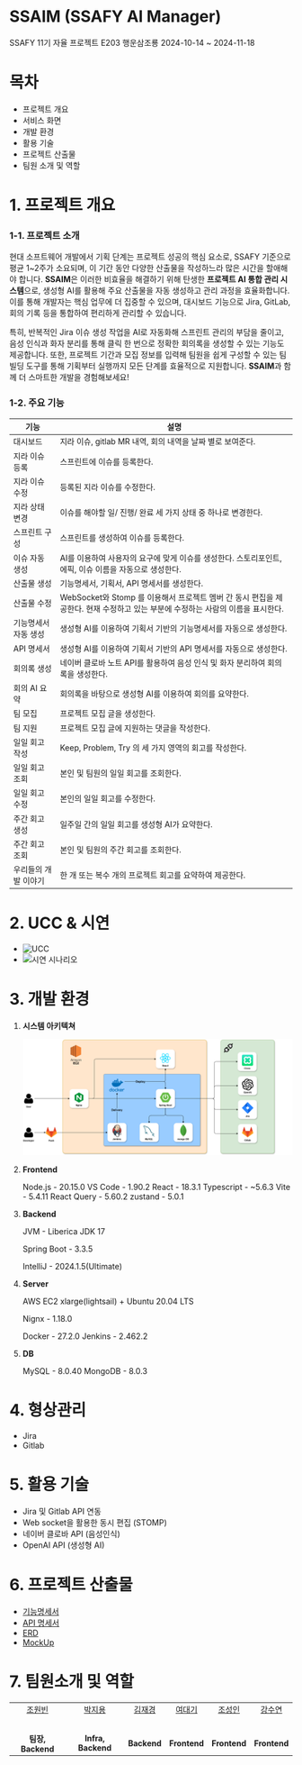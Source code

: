 # SSAIM (SSAFY AI Manager)

SSAFY 11기 자율 프로젝트 E203 행운삼조룡 2024-10-14 ~ 2024-11-18

# 목차

- 프로젝트 개요
- 서비스 화면
- 개발 환경
- 활용 기술
- 프로젝트 산출물
- 팀원 소개 및 역할

# 1. 프로젝트 개요

### 1-1. 프로젝트 소개

현대 소프트웨어 개발에서 기획 단계는 프로젝트 성공의 핵심 요소로, SSAFY 기준으로 평균 1~2주가 소요되며, 이 기간 동안 다양한 산출물을 작성하느라 많은 시간을 할애해야 합니다. **SSAIM**은 이러한 비효율을 해결하기 위해 탄생한 **프로젝트 AI 통합 관리 시스템**으로, 생성형 AI를 활용해 주요 산출물을 자동 생성하고 관리 과정을 효율화합니다. 이를 통해 개발자는 핵심 업무에 더 집중할 수 있으며, 대시보드 기능으로 Jira, GitLab, 회의 기록 등을 통합하여 편리하게 관리할 수 있습니다.

특히, 반복적인 Jira 이슈 생성 작업을 AI로 자동화해 스프린트 관리의 부담을 줄이고, 음성 인식과 화자 분리를 통해 클릭 한 번으로 정확한 회의록을 생성할 수 있는 기능도 제공합니다. 또한, 프로젝트 기간과 모집 정보를 입력해 팀원을 쉽게 구성할 수 있는 팀 빌딩 도구를 통해 기획부터 실행까지 모든 단계를 효율적으로 지원합니다. **SSAIM**과 함께 더 스마트한 개발을 경험해보세요!

### 1-2. 주요 기능

| 기능 | 설명 |
| --- | --- |
| 대시보드 | 지라 이슈, gitlab MR 내역, 회의 내역을 날짜 별로 보여준다. |
| 지라 이슈 등록 | 스프린트에 이슈를 등록한다. |
| 지라 이슈 수정 | 등록된 지라 이슈를 수정한다. |
| 지라 상태 변경 | 이슈를 해야할 일/ 진행/ 완료 세 가지 상태 중 하나로 변경한다. |
| 스프린트 구성  | 스프린트를 생성하여 이슈를 등록한다. |
| 이슈 자동 생성 |  AI를 이용하여 사용자의 요구에 맞게 이슈를 생성한다. 스토리포인트, 에픽, 이슈 이름을 자동으로 생성한다. |
| 산출물 생성  | 기능명세서, 기획서, API 명세서를 생성한다. |
| 산출물 수정 |  WebSocket와 Stomp 를 이용해서 프로젝트 멤버 간 동시 편집을 제공한다. 현재 수정하고 있는 부분에 수정하는 사람의 이름을 표시한다. |
| 기능명세서 자동 생성 | 생성형 AI를 이용하여 기획서 기반의 기능명세서를 자동으로 생성한다. |
| API 명세서  | 생성형 AI를 이용하여 기획서 기반의 API 명세서를 자동으로 생성한다.
|회의록 생성 | 네이버 클로바 노트 API를 활용하여 음성 인식 및 화자 분리하여 회의록을 생성한다.  |
| 회의 AI 요약 | 회의록을 바탕으로 생성형 AI를 이용하여 회의를 요약한다.  |
| 팀 모집 | 프로젝트 모집 글을 생성한다. |
| 팀 지원 | 프로젝트 모집 글에 지원하는 댓글을 작성한다.  |
| 일일 회고 작성 | Keep, Problem, Try 의 세 가지 영역의 회고를 작성한다.  |
| 일일 회고 조회  | 본인 및 팀원의 일일 회고를 조회한다.  |
| 일일 회고 수정 | 본인의 일일 회고를 수정한다.  |
| 주간 회고 생성  | 일주일 간의 일일 회고를 생성형 AI가 요약한다. |
| 주간 회고 조회 | 본인 및 팀원의 주간 회고를 조회한다. |
| 우리들의 개발 이야기  |  한 개 또는 복수 개의 프로젝트 회고를 요약하여 제공한다.   |

# 2. UCC & 시연

* ![UCC](/exec/UCC/)
* ![시연 시나리오](/exec/시연시나리오/)



# 3. 개발 환경

1.  **시스템 아키텍쳐**
    
    ![system architecture](/exec/image/SSAIM-architecture.drawio.png)
    
2. **Frontend**
    
    Node.js - 20.15.0
    VS Code - 1.90.2
    React - 18.3.1
    Typescript - ~5.6.3
    Vite - 5.4.11
    React Query - 5.60.2
    zustand - 5.0.1
    
3. **Backend**
    
    JVM - Liberica JDK 17
    
    Spring Boot - 3.3.5
    
    IntelliJ - 2024.1.5(Ultimate)
    
4. **Server** 
    
    AWS EC2 xlarge(lightsail) + Ubuntu 20.04 LTS
    
    Nignx - 1.18.0
    
    Docker - 27.2.0
    Jenkins - 2.462.2
    
5. **DB**
    
    MySQL - 8.0.40
    MongoDB - 8.0.3
    

# **4. 형상관리**

- Jira
- Gitlab

# **5. 활용 기술**

- Jira 및 Gitlab API 연동
- Web socket을 활용한 동시 편집 (STOMP)
- 네이버 클로바 API (음성인식)
- OpenAI API (생성형 AI)

# **6. 프로젝트 산출물**

- [기능명세서](https://www.notion.so/v-2-4505432b7c434de09c275f126a1146ab?pvs=21)
- [API 명세서](https://www.notion.so/86f0a5bffb4a4acea0ca325a48575a91?pvs=21)
- [ERD](https://www.notion.so/ERD-v-2-2024-10-30-update-c2e0aab735d14fe29a3787ee4e15c553?pvs=21)
- [MockUp](https://www.figma.com/design/2BA91OO7TIgLnCXHIDD5V7/%ED%96%89%EC%9A%B4%EC%82%BC%EC%A1%B0%EB%A3%A1?node-id=1-2&node-type=canvas&t=4Y6EBWleAJ9mNI9g-0)

# **7. 팀원소개 및 역할**

<table>
    <tr>
        <td align="center"><a href="https://github.com/mango152">조원빈</a></td>
        <td align="center"><a href="https://github.com/DaftenP">박지용</a></td>
        <td align="center"><a href="https://github.com/kimjaegyeong">김재경</a></td>
        <td align="center"><a href="https://github.com/daegi0923">여대기</a></td>
        <td align="center"><a href="https://github.com/qwert0175">조성인</a></td>
        <td align="center"><a href="https://github.com/kangtea9">강수연</a></td>
    </tr>
    <tr>
        <td align="center"><a href="https://github.com/mango152"><img src="https://avatars.githubusercontent.com/u/156670982?v=4" width="100px;" alt=""/><sub></sub></a></td>
        <td align="center"><a href="https://github.com/DaftenP"><img src="https://avatars.githubusercontent.com/u/80443975?v=4" width="100px;" alt=""/><sub></sub></a></td>
        <td align="center"><a href="https://github.com/kimjaegyeong"><img src="https://avatars.githubusercontent.com/u/50646904?v=4" width="100px;" alt=""/><sub></sub></a></td>
        <td align="center"><a href="https://github.com/daegi0923"><img src="https://avatars.githubusercontent.com/u/156268579?v=4" width="100px;" alt=""/><sub></sub></a></td>
        <td align="center"><a href="https://github.com/qwert0175"><img src="https://avatars.githubusercontent.com/u/145173921?v=4" width="100px;" alt=""/><sub></sub></a></td>
        <td align="center"><a href="https://github.com/kangtea9"><img src="https://avatars.githubusercontent.com/u/156268473?v=4" width="100px;" alt=""/><sub></sub></a></td>
    </tr>
    <tr>
        <td align="center"><b>팀장, Backend</b></td>
        <td align="center"><b>Infra, Backend</b></td>
        <td align="center"><b>Backend</b></td>
        <td align="center"><b>Frontend</b></td>
        <td align="center"><b>Frontend</b></td>
        <td align="center"><b>Frontend</b></td>
    </tr>
</table>
